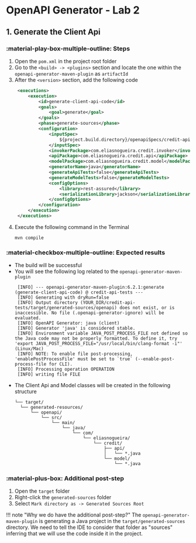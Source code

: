 # OpenAPI Generator - Lab 2

## 1. Generate the Client Api

### :material-play-box-multiple-outline: Steps

1. Open the `pom.xml` in the project root folder
2. Go to the `<build> -> <plugins>` section and locate the one within the `openapi-generator-maven-plugin` as `artifactId`
3. After the `<version>` section, add the following code
   ```xml
    <executions>
        <execution>
            <id>generate-client-api-code</id>
            <goals>
                <goal>generate</goal>
            </goals>
            <phase>generate-sources</phase>
            <configuration>
                <inputSpec>
                    ${project.build.directory}/openapiSpecs/credit-api.yaml
                </inputSpec>
                <invokerPackage>com.eliasnogueira.credit.invoker</invokerPackage>
                <apiPackage>com.eliasnogueira.credit.api</apiPackage>
                <modelPackage>com.eliasnogueira.credit.model</modelPackage>
                <generatorName>java</generatorName>
                <generateApiTests>false</generateApiTests>
                <generateModelTests>false</generateModelTests>
                <configOptions>
                    <library>rest-assured</library>
                    <serializationLibrary>jackson</serializationLibrary>
                </configOptions>
            </configuration>
        </execution>
    </executions>
   ```
4. Execute the following command in the Terminal
   ```
   mvn compile
   ```


### :material-checkbox-multiple-outline: Expected results

- The build will be successful
- You will see the following log related to the `openapi-generator-maven-plugin`
  ```
   [INFO] --- openapi-generator-maven-plugin:6.2.1:generate (generate-client-api-code) @ credit-api-tests ---
   [INFO] Generating with dryRun=false
   [INFO] Output directory (YOUR_DIR/credit-api-tests/target/generated-sources/openapi) does not exist, or is inaccessible. No file (.openapi-generator-ignore) will be evaluated.
   [INFO] OpenAPI Generator: java (client)
   [INFO] Generator 'java' is considered stable.
   [INFO] Environment variable JAVA_POST_PROCESS_FILE not defined so the Java code may not be properly formatted. To define it, try 'export JAVA_POST_PROCESS_FILE="/usr/local/bin/clang-format -i"' (Linux/Mac)
   [INFO] NOTE: To enable file post-processing, 'enablePostProcessFile' must be set to `true` (--enable-post-process-file for CLI).
   [INFO] Processing operation OPERATION
   [INFO] writing file FILE
  ```
- The Client Api and Model classes will be created in the following structure
  ```
  └── target/
    └── generated-resources/
        └── openapi/
            └── src/
                └── main/
                    └── java/
                        └── com/
                            └── eliasnogueira/
                                └── credit/
                                    ├── api/
                                    │   └── *.java
                                    └── model/
                                        └── *.java
  ```

### :material-plus-box: Additional post-step

1. Open the `target` folder
2. Right-click the `generated-sources` folder
3. Select `Mark directory as -> Generated Sources Root`

!!! note "Why we do have the additional post-step?"
    The `openapi-generator-maven-plugin` is generating a Java project in the `target/generated-sources` directory.
    We need to tell the IDE to consider that folder as "sources" inferring that we will use the code inside it in the project.
